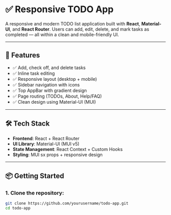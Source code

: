 # ✅ Responsive TODO App

A responsive and modern TODO list application built with **React**, **Material-UI**, and **React Router**. Users can add, edit, delete, and mark tasks as completed — all within a clean and mobile-friendly UI.

---

## 🚀 Features

- ✅ Add, check off, and delete tasks
- ✅ Inline task editing
- ✅ Responsive layout (desktop + mobile)
- ✅ Sidebar navigation with icons
- ✅ Top AppBar with gradient design
- ✅ Page routing (TODOs, About, Help/FAQ)
- ✅ Clean design using Material-UI (MUI)

---

## 🛠 Tech Stack

- **Frontend**: React + React Router
- **UI Library**: Material-UI (MUI v5)
- **State Management**: React Context + Custom Hooks
- **Styling**: MUI sx props + responsive design

---

## 📦 Getting Started

### 1. Clone the repository:

```bash
git clone https://github.com/yourusername/todo-app.git
cd todo-app
